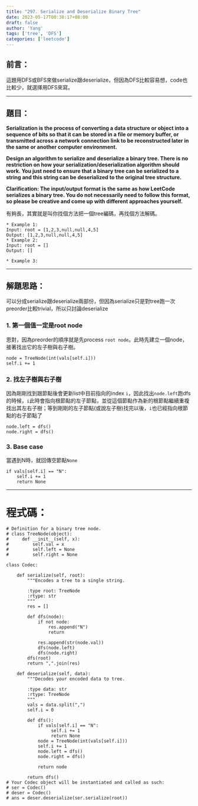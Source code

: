 ```yaml
---
title: "297. Serialize and Deserialize Binary Tree"
date: 2023-05-17T00:38:17+08:00
draft: false
author: 'Yang'
tags: ['tree', 'DFS']
categories: ['leetcode']
---
```

## 前言：
這題用DFS或BFS來做serialize跟deserialize，但因為DFS比較容易想，code也比較少，就選擇用DFS來寫。

---

## 題目：

**Serialization is the process of converting a data structure or object into a sequence of bits so that it can be stored in a file or memory buffer, or transmitted across a network connection link to be reconstructed later in the same or another computer environment.**

**Design an algorithm to serialize and deserialize a binary tree. There is no restriction on how your serialization/deserialization algorithm should work. You just need to ensure that a binary tree can be serialized to a string and this string can be deserialized to the original tree structure.**

**Clarification: The input/output format is the same as how LeetCode serializes a binary tree. You do not necessarily need to follow this format, so please be creative and come up with different approaches yourself.**

有夠長，其實就是叫你找個方法把一個tree編碼，再找個方法解碼。
```
* Example 1:
Input: root = [1,2,3,null,null,4,5]
Output: [1,2,3,null,null,4,5]
* Example 2:
Input: root = []
Output: []

* Example 3:

```

---

## 解題思路：
可以分成serialize跟deserialize兩部份，但因為serialize只是對tree跑一次preorder比較trivial，所以只討論deserialize


### 1. 第一個值一定是root node
恩對，因為preorder的順序就是先process `root node`。此時先建立一個node，接著找出它的左子樹與右子樹。

```
node = TreeNode(int(vals[self.i]))
self.i += 1
```
### 2. 找左子樹與右子樹
因為剛剛找到跟節點後會更新list中目前指向的index `i`，因此找出`node.left`跑dfs的時候，`i`此時會指向根節點的左子節點，並從這個節點作為新的根節點繼續重複找出其左右子樹；等到剛剛的左子節點(或說左子樹)找完以後，`i`也已經指向根節點的右子節點了
```
node.left = dfs()
node.right = dfs()
```

### 3. Base case
當遇到N時，就回傳空節點`None`
```
if vals[self.i] == "N":
	self.i += 1
	return None
```


---

# 程式碼：

```
# Definition for a binary tree node.
# class TreeNode(object):
#     def __init__(self, x):
#         self.val = x
#         self.left = None
#         self.right = None

class Codec:

    def serialize(self, root):
        """Encodes a tree to a single string.
        
        :type root: TreeNode
        :rtype: str
        """
        res = []
        
        def dfs(node):
            if not node:
                res.append("N")
                return
            
            res.append(str(node.val))
            dfs(node.left)
            dfs(node.right)
        dfs(root)
        return ",".join(res)

    def deserialize(self, data):
        """Decodes your encoded data to tree.
        
        :type data: str
        :rtype: TreeNode
        """
        vals = data.split(",")
        self.i = 0

        def dfs():
            if vals[self.i] == "N":
                 self.i += 1
                 return None
            node = TreeNode(int(vals[self.i]))
            self.i += 1
            node.left = dfs()
            node.right = dfs()
            
            return node

        return dfs()
# Your Codec object will be instantiated and called as such:
# ser = Codec()
# deser = Codec()
# ans = deser.deserialize(ser.serialize(root))
```

